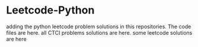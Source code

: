 # Leetcode-Python
adding the python leetcode problem solutions in this repositories. 
The code files are here.
all CTCI problems solutions are here.
some leetcode solutions are here



































































































































































































































































































































































